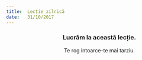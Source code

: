 ```yaml
---
title:  Lecție zilnică
date:   31/10/2017
---
```


### <center>Lucrăm la această lecție.</center>
<center>Te rog intoarce-te mai tarziu.</center>